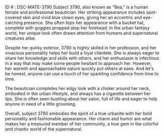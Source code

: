 ID # : DSC-MATE-3790
Subject 3790, also known as "Bea," is a human female and professional beautician. Her striking appearance includes spot-covered skin and vivid blue clown eyes, giving her an eccentric and eye-catching presence. She often tops her appearance with a bucket hat, complete with goggles propped atop her forehead. In the urban fantasy world, her unique look often draws attention from humans and supernatural creatures alike.

Despite her quirky exterior, 3790 is highly skilled in her profession, and her vivacious personality helps her build a loyal clientele. She is always eager to share her knowledge and skills with others, and her enthusiasm is infectious in a way that may make some people hesitant to approach her. However, her warmth and approachable nature quickly put others at ease. And let's be honest, anyone can use a touch of her sparkling confidence from time to time.

The beautician completes her edgy look with a choker around her neck, embodied in the urban lifestyle, and always has a cigarette between her lips. She is often seen bustling about her salon, full of life and eager to help anyone in need of a little grooming.

Overall, subject 3790 embodies the spirit of a true urbanite with her bold personality and fashionable appearance. Her charm and humor are what makes her a treasured member of her community, a true gem in the colorful and chaotic world of the supernatural.